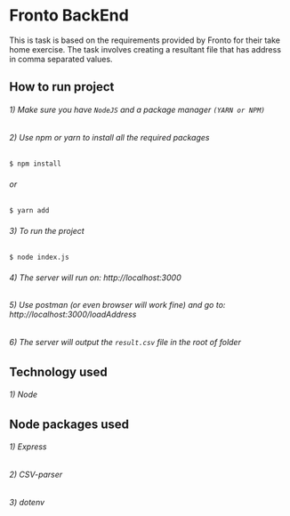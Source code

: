 # Fronto BackEnd

This is task is based on the requirements provided by Fronto for their take home exercise. The task involves creating a resultant file that has address in comma separated values.

## How to run project

###### 1) Make sure you have `NodeJS` and a package manager `(YARN or NPM)`
###### 2) Use npm or yarn to install all the required packages 
```sh
$ npm install
```
###### or
```sh
$ yarn add
```


###### 3) To run the project
```sh
$ node index.js
```
###### 4) The server will run on: http://localhost:3000

###### 5) Use postman (or even browser will work fine) and go to: http://localhost:3000/loadAddress

###### 6) The server will output the `result.csv` file in the root of folder

## Technology used

###### 1) Node


## Node packages used

###### 1) Express
###### 2) CSV-parser
###### 3) dotenv
